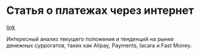 # Статья о платежах через интернет

[link](https://blog.51cto.com/ityouknow/2388453)

Интересный анализ текущего положения и тенденций на рынке денежных суррогатов, таких как Alipay, Payments, lacara и Fast Money.
